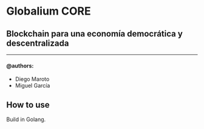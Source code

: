 # Globalium CORE
## Blockchain para una economía democrática y descentralizada

----
#### @authors: 
* Diego Maroto
* Miguel García

## How to use
Build in Golang.